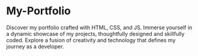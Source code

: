 # My-Portfolio
Discover my portfolio crafted with HTML, CSS, and JS. Immerse yourself in a dynamic showcase of my projects, thoughtfully designed and skillfully coded. Explore a fusion of creativity and technology that defines my journey as a developer.
